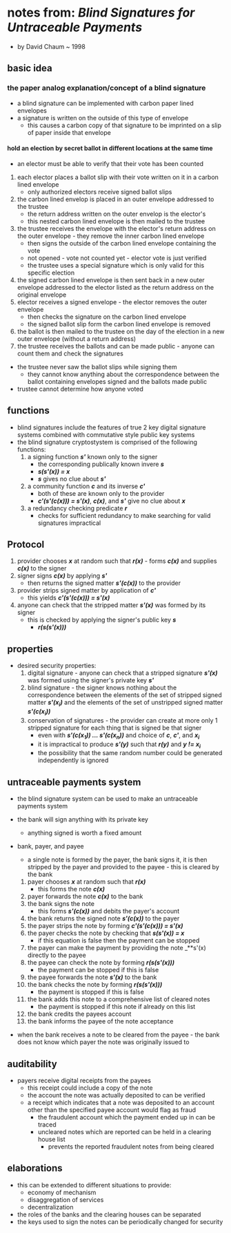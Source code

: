 # notes from: _Blind Signatures for Untraceable Payments_

* by David Chaum ~ 1998

## basic idea

### the paper analog explanation/concept of a blind signature

* a blind signature can be implemented with carbon paper lined envelopes
* a signature is written on the outside of this type of envelope
  * this causes a carbon copy of that signature to be imprinted on a slip of
    paper inside that envelope

#### hold an election by secret ballot in different locations at the same time

* an elector must be able to verify that their vote has been counted
1. each elector places a ballot slip with their vote written on it in a
   carbon lined envelope
   * only authorized electors receive signed ballot slips
2. the carbon lined envelop is placed in an outer envelope addressed to the
   trustee
   * the return address written on the outer envelop is the elector's
   * this nested carbon lined envelope is then mailed to the trustee
3. the trustee receives the envelope with the elector's return address on the
   outer envelope - they remove the inner carbon lined envelope
   * then signs the outside of the carbon lined envelope containing the vote
   * not opened - vote not counted yet - elector vote is just verified
   * the trustee uses a special signature which is only valid for this specific
    election
4. the signed carbon lined envelope is then sent back in a new outer envelope
   addressed to the elector listed as the return address on the original
   envelope
5. elector receives a signed envelope - the elector removes the outer
   envelope
   * then checks the signature on the carbon lined envelope
   * the signed ballot slip form the carbon lined envelope is removed
6. the ballot is then mailed to the trustee on the day of the election in a
   new outer envelope (without a return address)
7. the trustee receives the ballots and can be made public - anyone can count
   them and check the signatures
* the trustee never saw the ballot slips while signing them
  * they cannot know anything about the correspondence between the ballot
    containing envelopes signed and the ballots made public
* trustee cannot determine how anyone voted

## functions

* blind signatures include the features of true 2 key digital signature systems
  combined with commutative style public key systems
* the blind signature cryptostystem is comprised of the following functions:
  1. a signing function _**s'**_ known only to the signer
     * the corresponding publically known invere _**s**_
     * _**s(s'(x)) = x**_
     * _**s**_ gives no clue about _**s'**_
  2. a community function _**c**_ and its inverse _**c'**_
     * both of these are known only to the provider
     * _**c'(s'(c(x))) = s'(x)**_, _**c(x)**_, and _**s'**_ give no clue about
       _**x**_
  3. a redundancy checking predicate _**r**_
     * checks for sufficient redundancy to make searching for valid signatures
       impractical

## Protocol

1. provider chooses _**x**_ at random such that _**r(x)**_ - forms _**c(x)**_
   and supplies _**c(x)**_ to the signer
2. signer signs _**c(x)**_ by applying _**s'**_
   * then returns the signed matter _**s'(c(x))**_ to the provider
3. provider strips signed matter by application of _**c'**_
   * this yields _**c'(s'(c(x))) = s'(x)**_
4. anyone can check that the stripped matter _**s'(x)**_ was formed by its
   signer
   * this is checked by applying the signer's public key _**s**_
     * _**r(s(s'(x)))**_

## properties

* desired security properties:
  1. digital signature - anyone can check that a stripped signature _**s'(x)**_
     was formed using the signer's private key _**s'**_
  2. blind signature - the signer knows nothing about the correspondence
     between the elements of the set of stripped signed matter
     _**s'(x<sub>i</sub>)**_ and the elements of the set of unstripped signed
     matter _**s'(c(x<sub>i</sub>))**_
  3. conservation of signatures - the provider can create at more only 1
     stripped signature for each thing that is signed be that signer
     * even with _**s'(c(x<sub>1</sub>)) ... s'(c(x<sub>n</sub>))**_ and choice
       of _**c**_, _**c'**_, and _**x<sub>i</sub>**_
     * it is impractical to produce _**s'(y)**_ such that _**r(y)**_ and
       _**y != x<sub>i</sub>**_
     * the possibility that the same random number could be generated
       independently is ignored

## untraceable payments system

* the blind signature system can be used to make an untraceable payments system
* the bank will sign anything with its private key
  * anything signed is worth a fixed amount

* bank, payer, and payee
  * a single note is formed by the payer, the bank signs it, it is then stripped
    by the payer and provided to the payee - this is cleared by the bank
  1. payer chooses _**x**_ at random such that _**r(x)**_
     * this forms the note _**c(x)**_
  2. payer forwards the note _**c(x)**_ to the bank
  3. the bank signs the note
     * this forms _**s'(c(x))**_ and debits the payer's account
  4. the bank returns the signed note _**s'(c(x))**_ to the payer
  5. the payer strips the note by forming _**c'(s'(c(x))) = s'(x)**_
  6. the payer checks the note by checking that _**s(s'(x)) = x**_
     * if this equation is false then the payment can be stopped
  7. the payer can make the payment by providing the note _**s'(x) directly to
     the payee
  8. the payee can check the note by forming _**r(s(s'(x)))**_
     * the payment can be stopped if this is false
  9. the payee forwards the note _**s'(x)**_ to the bank
  10. the bank checks the note by forming _**r(s(s'(x)))**_
      * the payment is stopped if this is false
  11. the bank adds this note to a comprehensive list of cleared notes
      * the payment is stopped if this note if already on this list
  12. the bank credits the payees account
  13. the bank informs the payee of the note acceptance
* when the bank receives a note to be cleared from the payee - the bank does
  not know which payer the note was originally issued to

## auditability

* payers receive digital receipts from the payees
  * this receipt could include a copy of the note
  * the account the note was actually deposited to can be verified
  * a receipt which indicates that a note was deposited to an account other
    than the specified payee account would flag as fraud
    * the fraudulent account which the payment ended up in can be traced
    * uncleared notes which are reported can be held in a clearing house list
      * prevents the reported fraudulent notes from being cleared

## elaborations

* this can be extended to different situations to provide:
  * economy of mechanism
  * disaggregation of services
  * decentralization
* the roles of the banks and the clearing houses can be separated
* the keys used to sign the notes can be periodically changed for security